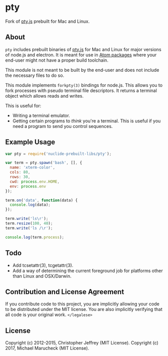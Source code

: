 # pty

Fork of [pty.js](https://github.com/chjj/pty.js) prebuilt for Mac and Linux.

## About

`pty` includes prebuilt binaries of [pty.js](https://github.com/chjj/pty.js) for Mac and Linux for major versions of node.js and electron. It is meant for use in [Atom packages](https://atom.io/packages) where your end-user might not have a proper build toolchain.

This module is not meant to be built by the end-user and does not include the necessary files to do so.

This module implements
`forkpty(3)` bindings for node.js. This allows you to fork processes with pseudo
terminal file descriptors. It returns a terminal object which allows reads
and writes.

This is useful for:

- Writing a terminal emulator.
- Getting certain programs to *think* you're a terminal. This is useful if
  you need a program to send you control sequences.

## Example Usage

``` js
var pty = require('nuclide-prebuilt-libs/pty');

var term = pty.spawn('bash', [], {
  name: 'xterm-color',
  cols: 80,
  rows: 30,
  cwd: process.env.HOME,
  env: process.env
});

term.on('data', function(data) {
  console.log(data);
});

term.write('ls\r');
term.resize(100, 40);
term.write('ls /\r');

console.log(term.process);
```

## Todo

- Add tcsetattr(3), tcgetattr(3).
- Add a way of determining the current foreground job for platforms other
  than Linux and OSX/Darwin.

## Contribution and License Agreement

If you contribute code to this project, you are implicitly allowing your code
to be distributed under the MIT license. You are also implicitly verifying that
all code is your original work. `</legalese>`

## License

Copyright (c) 2012-2015, Christopher Jeffrey (MIT License).
Copyright (c) 2017, Michael Marucheck (MIT License).
